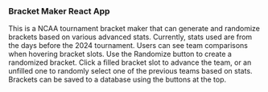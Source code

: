 ### Bracket Maker React App

This is a NCAA tournament bracket maker that can generate and randomize brackets based on various advanced stats.
Currently, stats used are from the days before the 2024 tournament.
Users can see team comparisons when hovering bracket slots.
Use the Randomize button to create a randomized bracket.
Click a filled bracket slot to advance the team, or an unfilled one to randomly select one of the previous teams based on stats.
Brackets can be saved to a database using the buttons at the top.